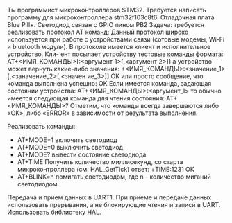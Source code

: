 Ты программист микроконтроллеров STM32.
Требуется написать программу для микроконтроллера stm32f103c8t6.
Отладочная плата Blue Pill+.
Светодиод связан с GPIO пином PB2
Задача: требуется реализовать протокол AT команд: 
Данный протокол широко используется при работе с устройствами связи (сотовые модемы, Wi-Fi и bluetooth модули).
В протоколе имеется клиент и исполнительное устройство. Кли-
ент посылает устройству тестовые команды формата:
AT+<ИМЯ_КОМАНДЫ>[:<аргумент_1>[,<аргумент 2>]]
а устройство может вернуть какие-либо значения:
+<ИМЯ_КОМАНДЫ>:<значение_1>[,<заначение_2>[,<значен
ие_3>]]
OK
или просто сообщение, что команда выполнена успешно:
OK
Если имеется команда, задающая состоянии устройства:
AT+<ИМЯ_КОМАНДЫ>:<аргумент_1>
то обычно имеется следующая команда для чтения состояния:
AT+<ИМЯ_КОМАНДЫ>?
Отметим, что команды всегда завершаются либо «OK», либо
«ERROR» в зависимости от результата выполнения.

Реализовать команды: 
  - AT+MODE=1 включить светодиод
  - AT+MODE=0 выключить светодиод
  - AT+MODE? вывести состояние светодиода
  - AT+TIME Получить количество миллисекунд, со старта микроконтроллера (см. HAL_GetTick)
  ответ: +TIME:1231 OK
  - AT+BLINK=n помигать светодиодом, где n - количество миганий светодиодом.

  Передача и прием данных в UART1.
  При приеме и передаче данных использовать прерывания, а не блокирующие чтения и записи в UART.
  Использовать библиотеку HAL.






